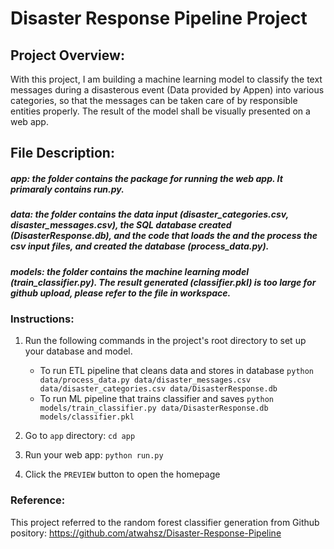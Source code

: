 # Disaster Response Pipeline Project

## Project Overview: 

With this project, I am building a machine learning model to classify the text messages during a disasterous event (Data provided by Appen) into various categories, so that the messages can be taken care of by responsible entities properly. The result of the model shall be visually presented on a web app.   

## File Description:
##### app: the folder contains the package for running the web app. It primaraly contains run.py. 
##### data: the folder contains the data input (disaster_categories.csv, disaster_messages.csv), the SQL database created (DisasterResponse.db), and the code that loads the and the process the csv input files, and created the database (process_data.py). 

##### models: the folder contains the machine learning model (train_classifier.py). The result generated (classifier.pkl) is too large for github upload, please refer to the file in workspace.

### Instructions:
1. Run the following commands in the project's root directory to set up your database and model.

    - To run ETL pipeline that cleans data and stores in database
        `python data/process_data.py data/disaster_messages.csv data/disaster_categories.csv data/DisasterResponse.db`
    - To run ML pipeline that trains classifier and saves
        `python models/train_classifier.py data/DisasterResponse.db models/classifier.pkl`

2. Go to `app` directory: `cd app`

3. Run your web app: `python run.py`

4. Click the `PREVIEW` button to open the homepage

### Reference:
This project referred to the random forest classifier generation from Github pository: https://github.com/atwahsz/Disaster-Response-Pipeline
